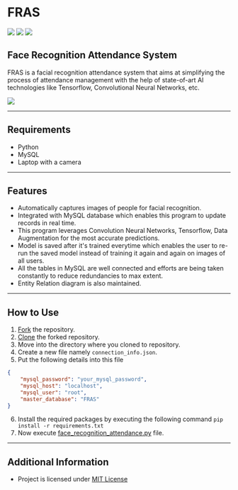 # FRAS

![](https://img.shields.io/badge/TensorFlow-FF6F00?style=for-the-badge&logo=tensorflow&logoColor=white)
![](https://img.shields.io/badge/Keras-FF0000?style=for-the-badge&logo=keras&logoColor=white)
![](https://img.shields.io/badge/MySQL-005C84?style=for-the-badge&logo=mysql&logoColor=white)


## Face Recognition Attendance System

FRAS is a facial recognition attendance system that aims at simplifying the process of attendance management with the help of state-of-art AI technologies like Tensorflow, Convolutional Neural Networks, etc.

<img src = "https://149695847.v2.pressablecdn.com/wp-content/uploads/2020/10/face.jpg">

---

## Requirements

- Python
- MySQL
- Laptop with a camera

---

## Features

- Automatically captures images of people for facial recognition.
- Integrated with MySQL database which enables this program to update records in real time.
- This program leverages Convolution Neural Networks, Tensorflow, Data Augmentation for the most accurate predictions.
- Model is saved after it's trained everytime which enables the user to re-run the saved model instead of training it again and again on images of all users.
- All the tables in MySQL are well connected and efforts are being taken constantly to reduce redundancies to max extent.
- Entity Relation diagram is also maintained.

---

## How to Use

1. [Fork](https://docs.github.com/en/get-started/quickstart/fork-a-repo) the repository.
2. [Clone](https://docs.github.com/en/repositories/creating-and-managing-repositories/cloning-a-repository) the forked repository.
3. Move into the directory where you cloned to repository.
4. Create a new file namely `connection_info.json`.
5. Put the following details into this file

```json
{
    "mysql_password": "your_mysql_password",
    "mysql_host": "localhost",
    "mysql_user": "root",
    "master_database": "FRAS"
}
```

6. Install the required packages by executing the following command `pip install -r requirements.txt`
7. Now execute [face_recognition_attendance.py](face_recognition_attendance.py) file.

---

## Additional Information

- Project is licensed under [MIT License](./LICENSE)